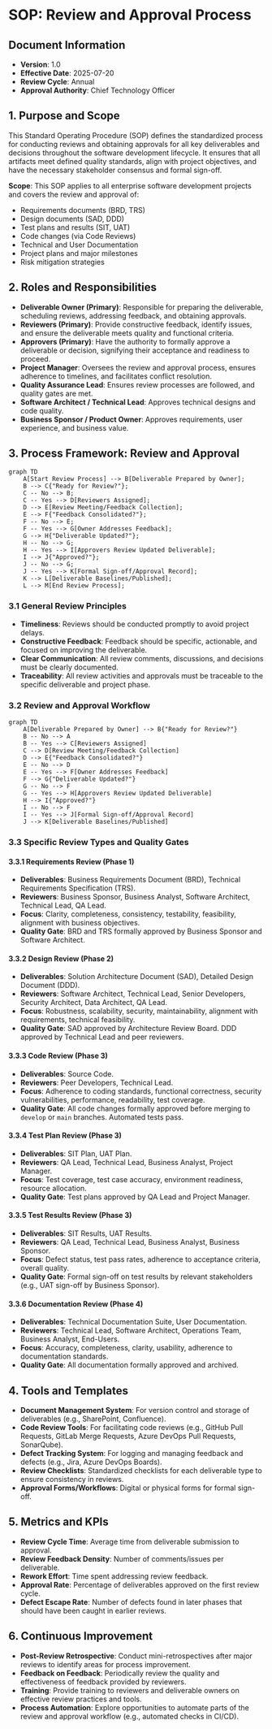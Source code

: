 # SOP: Review and Approval Process

## Document Information
- **Version**: 1.0
- **Effective Date**: 2025-07-20
- **Review Cycle**: Annual
- **Approval Authority**: Chief Technology Officer

## 1. Purpose and Scope

This Standard Operating Procedure (SOP) defines the standardized process for conducting reviews and obtaining approvals for all key deliverables and decisions throughout the software development lifecycle. It ensures that all artifacts meet defined quality standards, align with project objectives, and have the necessary stakeholder consensus and formal sign-off.

**Scope**: This SOP applies to all enterprise software development projects and covers the review and approval of:
- Requirements documents (BRD, TRS)
- Design documents (SAD, DDD)
- Test plans and results (SIT, UAT)
- Code changes (via Code Reviews)
- Technical and User Documentation
- Project plans and major milestones
- Risk mitigation strategies

## 2. Roles and Responsibilities

- **Deliverable Owner (Primary)**: Responsible for preparing the deliverable, scheduling reviews, addressing feedback, and obtaining approvals.
- **Reviewers (Primary)**: Provide constructive feedback, identify issues, and ensure the deliverable meets quality and functional criteria.
- **Approvers (Primary)**: Have the authority to formally approve a deliverable or decision, signifying their acceptance and readiness to proceed.
- **Project Manager**: Oversees the review and approval process, ensures adherence to timelines, and facilitates conflict resolution.
- **Quality Assurance Lead**: Ensures review processes are followed, and quality gates are met.
- **Software Architect / Technical Lead**: Approves technical designs and code quality.
- **Business Sponsor / Product Owner**: Approves requirements, user experience, and business value.

## 3. Process Framework: Review and Approval

```mermaid
graph TD
    A[Start Review Process] --> B[Deliverable Prepared by Owner];
    B --> C{"Ready for Review?"};
    C -- No --> B;
    C -- Yes --> D[Reviewers Assigned];
    D --> E[Review Meeting/Feedback Collection];
    E --> F{"Feedback Consolidated?"};
    F -- No --> E;
    F -- Yes --> G[Owner Addresses Feedback];
    G --> H{"Deliverable Updated?"};
    H -- No --> G;
    H -- Yes --> I[Approvers Review Updated Deliverable];
    I --> J{"Approved?"};
    J -- No --> G;
    J -- Yes --> K[Formal Sign-off/Approval Record];
    K --> L[Deliverable Baselines/Published];
    L --> M[End Review Process];
```

### 3.1 General Review Principles

- **Timeliness**: Reviews should be conducted promptly to avoid project delays.
- **Constructive Feedback**: Feedback should be specific, actionable, and focused on improving the deliverable.
- **Clear Communication**: All review comments, discussions, and decisions must be clearly documented.
- **Traceability**: All review activities and approvals must be traceable to the specific deliverable and project phase.

### 3.2 Review and Approval Workflow

```mermaid
graph TD
    A[Deliverable Prepared by Owner] --> B{"Ready for Review?"}
    B -- No --> A
    B -- Yes --> C[Reviewers Assigned]
    C --> D[Review Meeting/Feedback Collection]
    D --> E{"Feedback Consolidated?"}
    E -- No --> D
    E -- Yes --> F[Owner Addresses Feedback]
    F --> G{"Deliverable Updated?"}
    G -- No --> F
    G -- Yes --> H[Approvers Review Updated Deliverable]
    H --> I{"Approved?"}
    I -- No --> F
    I -- Yes --> J[Formal Sign-off/Approval Record]
    J --> K[Deliverable Baselines/Published]
```

### 3.3 Specific Review Types and Quality Gates

#### 3.3.1 Requirements Review (Phase 1)
- **Deliverables**: Business Requirements Document (BRD), Technical Requirements Specification (TRS).
- **Reviewers**: Business Sponsor, Business Analyst, Software Architect, Technical Lead, QA Lead.
- **Focus**: Clarity, completeness, consistency, testability, feasibility, alignment with business objectives.
- **Quality Gate**: BRD and TRS formally approved by Business Sponsor and Software Architect.

#### 3.3.2 Design Review (Phase 2)
- **Deliverables**: Solution Architecture Document (SAD), Detailed Design Document (DDD).
- **Reviewers**: Software Architect, Technical Lead, Senior Developers, Security Architect, Data Architect, QA Lead.
- **Focus**: Robustness, scalability, security, maintainability, alignment with requirements, technical feasibility.
- **Quality Gate**: SAD approved by Architecture Review Board. DDD approved by Technical Lead and peer reviewers.

#### 3.3.3 Code Review (Phase 3)
- **Deliverables**: Source Code.
- **Reviewers**: Peer Developers, Technical Lead.
- **Focus**: Adherence to coding standards, functional correctness, security vulnerabilities, performance, readability, test coverage.
- **Quality Gate**: All code changes formally approved before merging to `develop` or `main` branches. Automated tests pass.

#### 3.3.4 Test Plan Review (Phase 3)
- **Deliverables**: SIT Plan, UAT Plan.
- **Reviewers**: QA Lead, Technical Lead, Business Analyst, Project Manager.
- **Focus**: Test coverage, test case accuracy, environment readiness, resource allocation.
- **Quality Gate**: Test plans approved by QA Lead and Project Manager.

#### 3.3.5 Test Results Review (Phase 3)
- **Deliverables**: SIT Results, UAT Results.
- **Reviewers**: QA Lead, Technical Lead, Business Analyst, Business Sponsor.
- **Focus**: Defect status, test pass rates, adherence to acceptance criteria, overall quality.
- **Quality Gate**: Formal sign-off on test results by relevant stakeholders (e.g., UAT sign-off by Business Sponsor).

#### 3.3.6 Documentation Review (Phase 4)
- **Deliverables**: Technical Documentation Suite, User Documentation.
- **Reviewers**: Technical Lead, Software Architect, Operations Team, Business Analyst, End-Users.
- **Focus**: Accuracy, completeness, clarity, usability, adherence to documentation standards.
- **Quality Gate**: All documentation formally approved and archived.

## 4. Tools and Templates

- **Document Management System**: For version control and storage of deliverables (e.g., SharePoint, Confluence).
- **Code Review Tools**: For facilitating code reviews (e.g., GitHub Pull Requests, GitLab Merge Requests, Azure DevOps Pull Requests, SonarQube).
- **Defect Tracking System**: For logging and managing feedback and defects (e.g., Jira, Azure DevOps Boards).
- **Review Checklists**: Standardized checklists for each deliverable type to ensure consistency in reviews.
- **Approval Forms/Workflows**: Digital or physical forms for formal sign-off.

## 5. Metrics and KPIs

- **Review Cycle Time**: Average time from deliverable submission to approval.
- **Review Feedback Density**: Number of comments/issues per deliverable.
- **Rework Effort**: Time spent addressing review feedback.
- **Approval Rate**: Percentage of deliverables approved on the first review cycle.
- **Defect Escape Rate**: Number of defects found in later phases that should have been caught in earlier reviews.

## 6. Continuous Improvement

- **Post-Review Retrospective**: Conduct mini-retrospectives after major reviews to identify areas for process improvement.
- **Feedback on Feedback**: Periodically review the quality and effectiveness of feedback provided by reviewers.
- **Training**: Provide training to reviewers and deliverable owners on effective review practices and tools.
- **Process Automation**: Explore opportunities to automate parts of the review and approval workflow (e.g., automated checks in CI/CD).
